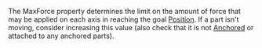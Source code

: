 The MaxForce property determines the limit on the amount of force that may be applied on each axis in reaching the goal [Position](https://developer.roblox.com/en-us/api-reference/property/BodyPosition/Position). If a part isn't moving, consider increasing this value (also check that it is not [Anchored](https://developer.roblox.com/en-us/api-reference/property/BasePart/Anchored) or attached to any anchored parts).